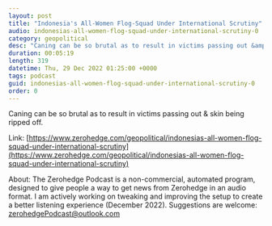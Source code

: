 ```yaml
---
layout: post
title: "Indonesia's All-Women Flog-Squad Under International Scrutiny"
audio: indonesias-all-women-flog-squad-under-international-scrutiny-0
category: geopolitical
desc: "Caning can be so brutal as to result in victims passing out &amp; skin being ripped off."
duration: 00:05:19
length: 319
datetime: Thu, 29 Dec 2022 01:25:00 +0000
tags: podcast
guid: indonesias-all-women-flog-squad-under-international-scrutiny-0
order: 0
---
```

Caning can be so brutal as to result in victims passing out &amp; skin being ripped off.

Link: [https://www.zerohedge.com/geopolitical/indonesias-all-women-flog-squad-under-international-scrutiny](https://www.zerohedge.com/geopolitical/indonesias-all-women-flog-squad-under-international-scrutiny)

About: The Zerohedge Podcast is a non-commercial, automated program, designed to give people a way to get news from Zerohedge in an audio format.  I am actively working on tweaking and improving the setup to create a better listening experience (December 2022).  Suggestions are welcome: [zerohedgePodcast@outlook.com](mailto:zerohedgePodcast@outlook.com)